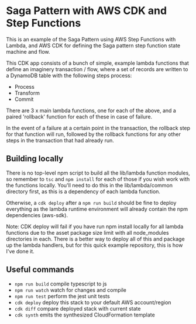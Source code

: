 # Saga Pattern with AWS CDK and Step Functions

This is an example of the Saga Pattern using AWS Step Functions with Lambda, and AWS CDK for defining the Saga pattern step function state machine and flow.

This CDK app consists of a bunch of simple, example lambda functions that define an imaginery transaction / flow, where a set of records are written to a DynamoDB table with the following steps process:

* Process
* Transform
* Commit

There are 3 x main lambda functions, one for each of the above, and a paired 'rollback' function for each of these in case of failure.

In the event of a failure at a certain point in the transaction, the rollback step for that function will run, followed by the rollback functions for any other steps in the transaction that had already run.

## Building locally

There is no top-level npm script to build all the lib/lambda function modules, so remember to `tsc` and `npm install` for each of those if you wish work with the functions locally. You'll need to do this in the lib/lambda/common directory first, as this is a dependency of each lambda function.

Otherwise, a `cdk deploy` after a `npm run build` should be fine to deploy everything as the lambda runtime environment will already contain the npm dependencies (aws-sdk).

Note: CDK deploy will fail if you have run npm install locally for all lambda functions due to the asset package size limit with all node_modules directories in each. There is a better way to deploy all of this and package up the lambda handlers, but for this quick example repository, this is how I've done it.

## Useful commands

 * `npm run build`   compile typescript to js
 * `npm run watch`   watch for changes and compile
 * `npm run test`    perform the jest unit tests
 * `cdk deploy`      deploy this stack to your default AWS account/region
 * `cdk diff`        compare deployed stack with current state
 * `cdk synth`       emits the synthesized CloudFormation template

